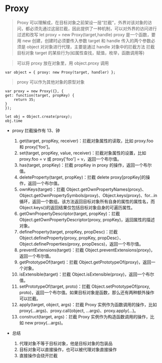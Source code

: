 # Proxy

> Proxy 可以理解成，在目标对象之前架设一层“拦截”，外界对该对象的访问，都必须先通过这层拦截，因此提供了一种机制，可以对外界的访问进行过滤和改写
> let proxy = new Proxy(target,handle)
> proxy 是一个函数，要用 new 创建，创建时必须要传入参数 target 和 handle
> 传入的两个参数必须是 object
> 对对象进行代理，主要是通过 handle 对象中的拦截方法 拦截目标对象 target 的某些行为(如属性查找，赋值，枚举，函数调用等)

> 可以将 proxy 放在对象里，用 object.proxy 调用

    var object = { proxy: new Proxy(target, handler) };

> proxy 可以作为其他对象的原型对象

    var proxy = new Proxy({}, {
    get: function(target, propKey) {
        return 35;
    }
    });

    let obj = Object.create(proxy);
    obj.time

- proxy 拦截操作有 13、钟

  1. get(target, propKey, receiver)：拦截对象属性的读取，比如 proxy.foo 和 proxy['foo']。
  2. set(target, propKey, value, receiver)：拦截对象属性的设置，比如 proxy.foo = v 或 proxy['foo'] = v，返回一个布尔值。
  3. has(target, propKey)：拦截 propKey in proxy 的操作，返回一个布尔值。
  4. deleteProperty(target, propKey)：拦截 delete proxy[propKey]的操作，返回一个布尔值。
  5. ownKeys(target)：拦截 Object.getOwnPropertyNames(proxy)、Object.getOwnPropertySymbols(proxy)、Object.keys(proxy)、for...in 循环，返回一个数组。该方法返回目标对象所有自身的属性的属性名，而 Object.keys()的返回结果仅包括目标对象自身的可遍历属性。
  6. getOwnPropertyDescriptor(target, propKey)：拦截 Object.getOwnPropertyDescriptor(proxy, propKey)，返回属性的描述对象。
  7. defineProperty(target, propKey, propDesc)：拦截 Object.defineProperty(proxy, propKey, propDesc）、Object.defineProperties(proxy, propDescs)，返回一个布尔值。
  8. preventExtensions(target)：拦截 Object.preventExtensions(proxy)，返回一个布尔值。
  9. getPrototypeOf(target)：拦截 Object.getPrototypeOf(proxy)，返回一个对象。
  10. isExtensible(target)：拦截 Object.isExtensible(proxy)，返回一个布尔值。
  11. setPrototypeOf(target, proto)：拦截 Object.setPrototypeOf(proxy, proto)，返回一个布尔值。如果目标对象是函数，那么还有两种额外操作可以拦截。
  12. apply(target, object, args)：拦截 Proxy 实例作为函数调用的操作，比如 proxy(...args)、proxy.call(object, ...args)、proxy.apply(...)。
  13. construct(target, args)：拦截 Proxy 实例作为构造函数调用的操作，比如 new proxy(...args)。

- 总结

  1. 代理对象不等于目标对象，他是目标对象的包装品
  2. 目标对象可以直接操作，也可以被代理对象直接操作
  3. 直接操作会绕开拦截
